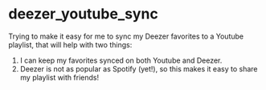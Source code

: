 # deezer_youtube_sync
Trying to make it easy for me to sync my Deezer favorites to a Youtube playlist, that will help with two things:
1. I can keep my favorites synced on both Youtube and Deezer.
2. Deezer is not as popular as Spotify (yet!), so this makes it easy to share my playlist with friends!
